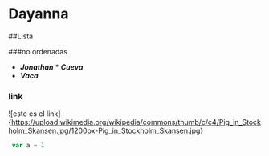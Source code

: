 # Dayanna


##Lista

###no ordenadas

* ***Jonathan***
      * ***Cueva***
* ***Vaca***


### link
![este es el link]{https://upload.wikimedia.org/wikipedia/commons/thumb/c/c4/Pig_in_Stockholm_Skansen.jpg/1200px-Pig_in_Stockholm_Skansen.jpg}
```javascript
 var a = 1
 ```
